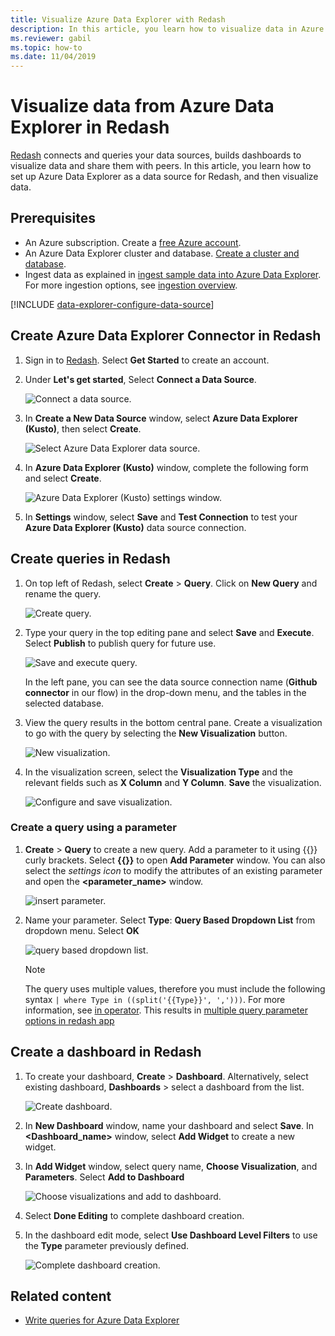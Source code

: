 ```yaml
---
title: Visualize Azure Data Explorer with Redash
description: In this article, you learn how to visualize data in Azure Data Explorer with the Redash native connector. 
ms.reviewer: gabil
ms.topic: how-to
ms.date: 11/04/2019
---
```


# Visualize data from Azure Data Explorer in Redash

[Redash](https://redash.io/) connects and queries your data sources, builds dashboards to visualize data and share them with peers. In this article, you learn how to set up Azure Data Explorer as a data source for Redash, and then visualize data.

## Prerequisites

* An Azure subscription. Create a [free Azure account](https://azure.microsoft.com/free/).
* An Azure Data Explorer cluster and database. [Create a cluster and database](create-cluster-and-database.md).
* Ingest data as explained in [ingest sample data into Azure Data Explorer](ingest-sample-data.md). For more ingestion options, see [ingestion overview](ingest-data-overview.md).

[!INCLUDE [data-explorer-configure-data-source](includes/data-explorer-configure-data-source.md)]

## Create Azure Data Explorer Connector in Redash 

1. Sign in to [Redash](https://redash.io/). Select **Get Started** to create an account.
1. Under **Let's get started**, Select **Connect a Data Source**.

    ![Connect a data source.](media/redash/connect-data-source.png)

1. In **Create a New Data Source** window, select **Azure Data Explorer (Kusto)**, then select **Create**. 

    ![Select Azure Data Explorer data source.](media/redash/select-adx-data-source.png)

1. In **Azure Data Explorer (Kusto)** window, complete the following form and select **Create**.

    ![Azure Data Explorer (Kusto) settings window.](media/redash/adx-settings-window.png)

1. In **Settings** window, select **Save** and **Test Connection** to test your **Azure Data Explorer (Kusto)** data source connection.

## Create queries in Redash

1. On top left of Redash, select **Create** > **Query**. Click on **New Query** and rename the query.

    ![Create query.](media/redash/create-query.png)

1. Type your query in the top editing pane and select **Save** and **Execute**. Select **Publish** to publish query for future use.

    ![Save and execute query.](media/redash/save-and-execute-query.png)

    In the left pane, you can see the data source connection name (**Github connector** in our flow) in the drop-down menu, and the tables in the selected database. 

1. View the query results in the bottom central pane. Create a visualization to go with the query by selecting the **New Visualization** button.

    ![New visualization.](media/redash/new-visualization.png)

1. In the visualization screen, select the **Visualization Type** and the relevant fields such as **X Column** and **Y Column**. **Save** the visualization.

    ![Configure and save visualization.](media/redash/configure-visualization.png)

### Create a query using a parameter

1. **Create** > **Query** to create a new query. Add a parameter to it using {{}} curly brackets. Select **{{}}** to open **Add Parameter** window. You can also select the *settings icon* to modify the attributes of an existing parameter and open the **<parameter_name>** window. 

    ![insert parameter.](media/redash/insert-parameter.png)

1. Name your parameter. Select **Type**: **Query Based Dropdown List** from dropdown menu. Select **OK**

    ![query based dropdown list.](media/redash/query-based-dropdown-list.png)

    > [!NOTE]
    > The query uses multiple values, therefore you must include the following syntax `| where Type in ((split('{{Type}}', ',')))`. For more information, see [in operator](kusto/query/inoperator.md). This results in [multiple query parameter options in redash app](https://redash.io/help/user-guide/querying/query-parameters#Serialized-Multi-Select-Query-Parametersredash.io)

## Create a dashboard in Redash

1. To create your dashboard, **Create** > **Dashboard**. Alternatively, select existing dashboard, **Dashboards** > select a dashboard from the list.

    ![Create dashboard.](media/redash/create-dashboard.png)

1. In **New Dashboard** window, name your dashboard and select **Save**. In **<Dashboard_name>** window, select **Add Widget** to create a new widget. 

1. In **Add Widget** window, select query name, **Choose Visualization**, and **Parameters**. Select **Add to Dashboard**

   ![Choose visualizations and add to dashboard.](media/redash/add-widget-window.png)

1. Select **Done Editing** to complete dashboard creation.

1.  In the dashboard edit mode, select **Use Dashboard Level Filters** to use the **Type** parameter previously defined.

    ![Complete dashboard creation.](media/redash/complete-dashboard.png)

## Related content

* [Write queries for Azure Data Explorer](/azure/data-explorer/kusto/query/tutorials/learn-common-operators)

